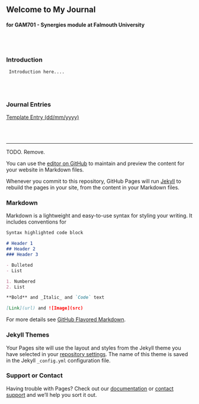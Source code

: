## Welcome to My Journal
#### for **GAM701 - Synergies** module at **Falmouth University**
<br />
<br />

### Introduction

```
 Introduction here....
```
<br />
<br />

### Journal Entries

[Template Entry (dd/mm/yyyy)](/entries/journal_[index].md)

<br />
<br />

-------
  
TODO. Remove.  
  
You can use the [editor on GitHub](https://github.com/Ashley-Sands/GAM701/edit/main/docs/index.md) to maintain and preview the content for your website in Markdown files.

Whenever you commit to this repository, GitHub Pages will run [Jekyll](https://jekyllrb.com/) to rebuild the pages in your site, from the content in your Markdown files.

### Markdown

Markdown is a lightweight and easy-to-use syntax for styling your writing. It includes conventions for

```markdown
Syntax highlighted code block

# Header 1
## Header 2
### Header 3

- Bulleted
- List

1. Numbered
2. List

**Bold** and _Italic_ and `Code` text

[Link](url) and ![Image](src)
```

For more details see [GitHub Flavored Markdown](https://guides.github.com/features/mastering-markdown/).

### Jekyll Themes

Your Pages site will use the layout and styles from the Jekyll theme you have selected in your [repository settings](https://github.com/Ashley-Sands/GAM701/settings/pages). The name of this theme is saved in the Jekyll `_config.yml` configuration file.

### Support or Contact

Having trouble with Pages? Check out our [documentation](https://docs.github.com/categories/github-pages-basics/) or [contact support](https://support.github.com/contact) and we’ll help you sort it out.
